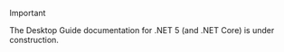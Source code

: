 
> [!IMPORTANT]
> The Desktop Guide documentation for .NET 5 (and .NET Core) is under construction.
